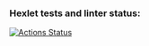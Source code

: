### Hexlet tests and linter status:
[![Actions Status](https://github.com/polybius0101/python-project-49/actions/workflows/hexlet-check.yml/badge.svg)](https://github.com/polybius0101/python-project-49/actions)